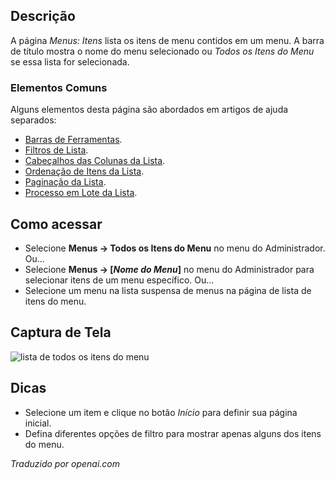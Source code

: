 <!-- Filename: Help4.x:Menus:_Items / Display title: Menus: Itens  -->

## Descrição

A página *Menus: Itens* lista os itens de menu contidos em um menu. A barra de título
mostra o nome do menu selecionado ou *Todos os Itens do Menu* se essa lista for
selecionada.

### Elementos Comuns

Alguns elementos desta página são abordados em artigos de ajuda separados:

* [Barras de Ferramentas](jdocmanual?article=help/common-elements/toolbars).
* [Filtros de Lista](jdocmanual?article=help/common-elements/list-filters).
* [Cabeçalhos das Colunas da Lista](jdocmanual?article=help/common-elements/list-column-headers).
* [Ordenação de Itens da Lista](jdocmanual?article=help/common-elements/list-ordering).
* [Paginação da Lista](jdocmanual?article=help/common-elements/list-pagination).
* [Processo em Lote da Lista](jdocmanual?article=help/common-elements/list-batch-process).

## Como acessar

- Selecione **Menus → Todos os Itens do Menu** no menu do Administrador. Ou...
- Selecione **Menus → \[*Nome do Menu*\]** no menu do Administrador para selecionar
  itens de um menu específico. Ou...
- Selecione um menu na lista suspensa de menus na página de lista de itens do menu.

## Captura de Tela

![lista de todos os itens do menu](../../../pt/images/menus/menus-all-menu-items-list.png)

## Dicas

- Selecione um item e clique no botão *Início* para definir sua página inicial.
- Defina diferentes opções de filtro para mostrar apenas alguns dos itens do menu.

*Traduzido por openai.com*

